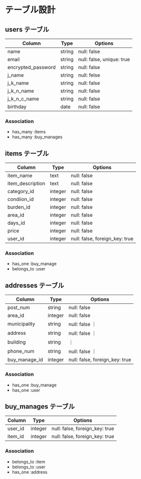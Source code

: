 # テーブル設計

## users テーブル

| Column   | Type   | Options     |
| -------- | ------ | ----------- |
| name     | string | null: false |
| email    | string | null: false, unique: true|
| encrypted_password | string | null: false |
| j_name   | string | null: felse |
| j_k_name | string | null: false |
| j_k_n_name | string | null: false |
| j_k_n_c_name | string | null: false |
| birthday | date | null: false |

### Association

- has_many :items
- has_many :buy_manages

## items テーブル

| Column   | Type       | Options                        |
| ------   | ---------- | ------------------------------ |
| item_name | text       | null: false |
| item_description   | text | null: false |
| category_id | integer | null: false |
| condiion_id | integer | null: false |
| burden_id   | integer | null: false |
| area_id     | integer | null: false |
| days_id     | integer | null: false |
| price    | integer | null: false |
| user_id  | integer | null: false, foreign_key: true |

### Association

- has_one :buy_manage
- belongs_to :user

## addresses テーブル

| Column  | Type       | Options                         |
| ------- | ---------- | ------------------------------  |
| post_num | string | null: false  |
| area_id     | integer | null: false |
| municipality | string | null: false  ｜
| address | string | null: false  ｜
| building | string |      ｜
| phone_num | string | null: false  ｜
| buy_manage_id | integer | null: false, foreign_key: true |

### Association
- has_one :buy_manage
- has_one :user

## buy_manages テーブル

| Column  | Type       | Options                         |
| ------- | ---------- | ------------------------------  |
| user_id | integer | null: false, foreign_key: true |
| item_id | integer | null: false, foreign_key: true |

### Association

- belongs_to :item
- belongs_to :user
- has_one :address


